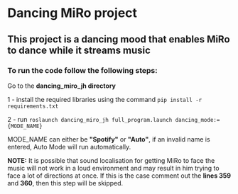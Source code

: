 # Dancing MiRo project
## This project is a dancing mood that enables MiRo to dance while it streams music <br>
### To run the code follow the following steps:

Go to the **dancing_miro_jh directory**<br>

1 - install the required libraries using the command `pip install -r requirements.txt`

2 - run `roslaunch dancing_miro_jh full_program.launch dancing_mode:= {MODE_NAME}` 

MODE_NAME can either be **"Spotify"** or **"Auto"**, if an invalid name is entered, Auto Mode will run automatically.

**NOTE:** It is possible that sound localisation for getting MiRo to face the music will not work in a loud environment and may result in him trying to face a lot of directions at once. 
If this is the case comment out the **lines 359** and **360**, then this step will be skipped.


